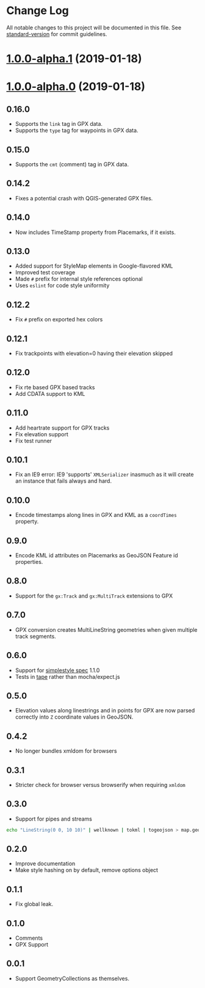 # Change Log

All notable changes to this project will be documented in this file. See [standard-version](https://github.com/conventional-changelog/standard-version) for commit guidelines.

<a name="1.0.0-alpha.1"></a>
# [1.0.0-alpha.1](https://github.com/tmcw/togeojson/compare/v1.0.0-alpha.0...v1.0.0-alpha.1) (2019-01-18)



<a name="1.0.0-alpha.0"></a>
# [1.0.0-alpha.0](https://github.com/tmcw/togeojson/compare/v0.16.0...v1.0.0-alpha.0) (2019-01-18)



## 0.16.0

* Supports the `link` tag in GPX data.
* Supports the `type` tag for waypoints in GPX data.

## 0.15.0

* Supports the `cmt` (comment) tag in GPX data.

## 0.14.2

* Fixes a potential crash with QGIS-generated GPX files.

## 0.14.0

* Now includes TimeStamp property from Placemarks, if it exists.

## 0.13.0

* Added support for StyleMap elements in Google-flavored KML
* Improved test coverage
* Made `#` prefix for internal style references optional
* Uses `eslint` for code style uniformity

## 0.12.2

* Fix `#` prefix on exported hex colors

## 0.12.1

* Fix trackpoints with elevation=0 having their elevation skipped

## 0.12.0

* Fix rte based GPX based tracks
* Add CDATA support to KML

## 0.11.0

* Add heartrate support for GPX tracks
* Fix elevation support
* Fix test runner

## 0.10.1

* Fix an IE9 error: IE9 'supports' `XMLSerializer` inasmuch as it will create
  an instance that fails always and hard.

## 0.10.0

* Encode timestamps along lines in GPX and KML as a `coordTimes` property.

## 0.9.0

* Encode KML id attributes on Placemarks as GeoJSON Feature id properties.

## 0.8.0

* Support for the `gx:Track` and `gx:MultiTrack` extensions to GPX

## 0.7.0

* GPX conversion creates MultiLineString geometries when given multiple track segments.

## 0.6.0

* Support for [simplestyle spec](https://github.com/mapbox/simplestyle-spec) 1.1.0
* Tests in [tape](https://github.com/substack/tape) rather than mocha/expect.js

## 0.5.0

* Elevation values along linestrings and in points for GPX are now parsed
  correctly into `Z` coordinate values in GeoJSON.

## 0.4.2

* No longer bundles xmldom for browsers

## 0.3.1

* Stricter check for browser versus browserify when requiring `xmldom`

## 0.3.0

* Support for pipes and streams

```sh
echo "LineString(0 0, 10 10)" | wellknown | tokml | togeojson > map.geojson
```

## 0.2.0

* Improve documentation
* Make style hashing on by default, remove options object

## 0.1.1

* Fix global leak.

## 0.1.0

* Comments
* GPX Support

## 0.0.1

* Support GeometryCollections as themselves.
